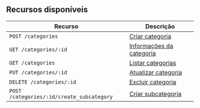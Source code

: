 ## Recursos disponíveis

Recurso                                     | Descrição
------------------------------------------- | -----------------------------------------------------------
`POST /categories`                          | [Criar categoria](#criar-categoria)
`GET /categories/:id`                       | [Informações da categoria](#informações-da-categoria)
`GET /categories`                           | [Listar categorias](#listar-categorias)
`PUT /categories/:id`                       | [Atualizar categoria](#atualizar-categoria)
`DELETE /categories/:id`                    | [Excluir categoria](#excluir-entidade)
`POST /categories/:id/create_subcategory`   | [Criar subcategoria](#criar-subcategoria)
